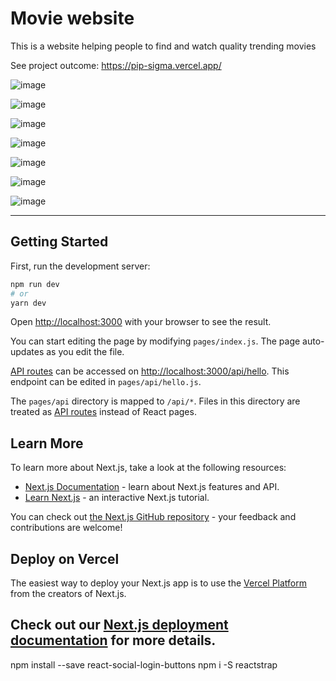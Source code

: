 # Movie website
This is a website helping people to find and watch quality trending movies

See project outcome: https://pip-sigma.vercel.app/

![image](https://user-images.githubusercontent.com/78266241/144077285-fad99340-7ca6-4fa1-be1e-4142543608cc.png)

![image](https://user-images.githubusercontent.com/78266241/144078535-ae699234-329c-4971-b1b5-6019632f627f.png)

![image](https://user-images.githubusercontent.com/78266241/144078819-08836eda-5360-48a5-8115-738682fde1da.png)

![image](https://user-images.githubusercontent.com/78266241/144078868-05213fc6-4753-4246-97be-f0f20d62e89c.png)

![image](https://user-images.githubusercontent.com/78266241/144079239-7caf51f4-b8e3-43a5-b271-9c91515d86b4.png)

![image](https://user-images.githubusercontent.com/78266241/144077882-e612c46c-ff0e-4ce0-9537-2aed68350ff3.png)

![image](https://user-images.githubusercontent.com/78266241/144078322-b33a694d-6b04-443a-a0d9-a65dfca57271.png)


---
## Getting Started

First, run the development server:

```bash
npm run dev
# or
yarn dev
```

Open [http://localhost:3000](http://localhost:3000) with your browser to see the result.

You can start editing the page by modifying `pages/index.js`. The page auto-updates as you edit the file.

[API routes](https://nextjs.org/docs/api-routes/introduction) can be accessed on [http://localhost:3000/api/hello](http://localhost:3000/api/hello). This endpoint can be edited in `pages/api/hello.js`.

The `pages/api` directory is mapped to `/api/*`. Files in this directory are treated as [API routes](https://nextjs.org/docs/api-routes/introduction) instead of React pages.

## Learn More

To learn more about Next.js, take a look at the following resources:

- [Next.js Documentation](https://nextjs.org/docs) - learn about Next.js features and API.
- [Learn Next.js](https://nextjs.org/learn) - an interactive Next.js tutorial.

You can check out [the Next.js GitHub repository](https://github.com/vercel/next.js/) - your feedback and contributions are welcome!

## Deploy on Vercel

The easiest way to deploy your Next.js app is to use the [Vercel Platform](https://vercel.com/new?utm_medium=default-template&filter=next.js&utm_source=create-next-app&utm_campaign=create-next-app-readme) from the creators of Next.js.

Check out our [Next.js deployment documentation](https://nextjs.org/docs/deployment) for more details.
---
npm install --save react-social-login-buttons
npm i -S reactstrap
